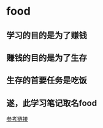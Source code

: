 # food

## 学习的目的是为了赚钱
## 赚钱的目的是为了生存
## 生存的首要任务是吃饭
## 遂，此学习笔记取名food


[参考链接](https://cnodejs.org/topic/55fac7eced1da72438e33a7d)

